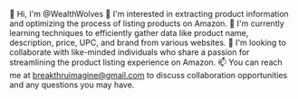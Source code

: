 👋 Hi, I'm @WealthWolves
👀 I'm interested in extracting product information and optimizing the process of listing products on Amazon.
🌱 I'm currently learning techniques to efficiently gather data like product name, description, price, UPC, and brand from various websites.
💞️ I'm looking to collaborate with like-minded individuals who share a passion for streamlining the product listing experience on Amazon.
📫 You can reach me at breakthruimagine@gmail.com to discuss collaboration opportunities and any questions you may have.
<!---
WealthWolves/WealthWolves is a ✨ special ✨ repository because its `README.md` (this file) appears on your GitHub profile.
You can click the Preview link to take a look at your changes.
--->
